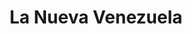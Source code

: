 ---
title: "La Nueva Venezuela"
url: /ciudad-guayana-puerto-ordaz/la-nueva-venezuela/
shop: Baustoffe
---